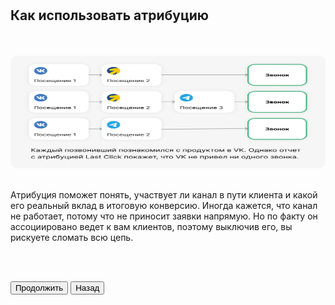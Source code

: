 <br>
<br>

## Как использовать атрибуцию

<br>
<br>

<img src="5ScreenImage.png" alt="" width="100%" height="180px"/>

<br>
<br>

Атрибуция поможет понять, участвует ли канал в пути клиента и какой его реальный вклад в итоговую конверсию. Иногда кажется, что канал не работает, потому что не приносит заявки напрямую. Но по факту он ассоциировано ведет к вам клиентов, поэтому выключив его, вы рискуете сломать всю цепь.

<br>
<br>

<button b_to="/demo/createanalitics/6Screen.md" b_type="fill" b_theme="primary">Продолжить</button>
<button b_to="/demo/createanalitics/4Screen.md" b_type="outline" b_theme="secondary">Назад</button>